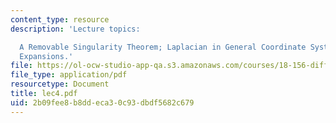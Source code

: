```yaml
---
content_type: resource
description: 'Lecture topics:

  A Removable Singularity Theorem; Laplacian in General Coordinate Systems; Asymptotic
  Expansions.'
file: https://ol-ocw-studio-app-qa.s3.amazonaws.com/courses/18-156-differential-analysis-spring-2004/2b09fee8b8ddeca30c93dbdf5682c679_lec4.pdf
file_type: application/pdf
resourcetype: Document
title: lec4.pdf
uid: 2b09fee8-b8dd-eca3-0c93-dbdf5682c679
---
```

